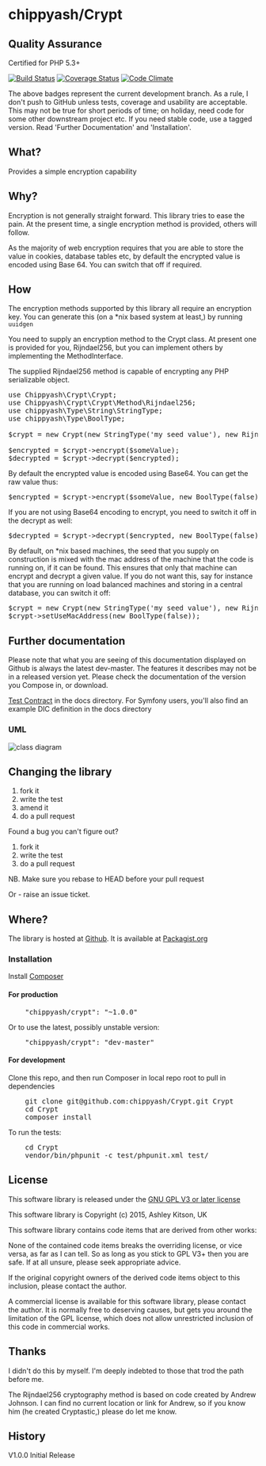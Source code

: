 # chippyash/Crypt

## Quality Assurance

Certified for PHP 5.3+

[![Build Status](https://travis-ci.org/chippyash/Monad.svg?branch=master)](https://travis-ci.org/chippyash/Monad)
[![Coverage Status](https://coveralls.io/repos/chippyash/Monad/badge.svg?branch=master)](https://coveralls.io/r/chippyash/Monad?branch=master)
[![Code Climate](https://codeclimate.com/github/chippyash/Monad/badges/gpa.svg)](https://codeclimate.com/github/chippyash/Monad)

The above badges represent the current development branch.  As a rule, I don't push
 to GitHub unless tests, coverage and usability are acceptable.  This may not be
 true for short periods of time; on holiday, need code for some other downstream
 project etc.  If you need stable code, use a tagged version. Read 'Further Documentation'
 and 'Installation'.
 
## What?

Provides a simple encryption capability

## Why?

Encryption is not generally straight forward.  This library tries to ease the pain.
At the present time, a single encryption method is provided, others will follow.

As the majority of web encryption requires that you are able to store the value in
cookies, database tables etc, by default the encrypted value is encoded using Base 64.
You can switch that off if required.

## How

The encryption methods supported by this library all require an encryption key.  You can
generate this (on a \*nix based system at least,) by running `uuidgen`

You need to supply an encryption method to the Crypt class.  At present one is provided
for you, Rijndael256, but you can implement others by implementing the MethodInterface.

The supplied Rijndael256 method is capable of encrypting any PHP serializable object.

<pre>
use Chippyash\Crypt\Crypt;
use Chippyash\Crypt\Crypt\Method\Rijndael256;
use chippyash\Type\String\StringType;
use chippyash\Type\BoolType;

$crypt = new Crypt(new StringType('my seed value'), new Rijndael256());
 
$encrypted = $crypt->encrypt($someValue);
$decrypted = $crypt->decrypt($encrypted);
</pre>

By default the encrypted value is encoded using Base64.  You can get the raw value thus:

<pre>
$encrypted = $crypt->encrypt($someValue, new BoolType(false));
</pre>

If you are not using Base64 encoding to encrypt, you need to switch it off in the decrypt as well:

<pre>
$decrypted = $crypt->decrypt($encrypted, new BoolType(false));
</pre>

By default, on \*nix based machines, the seed that you supply on construction is mixed
with the mac address of the machine that the code is running on, if it can be found.  This ensures that only
that machine can encrypt and decrypt a given value.  If you do not want this, say for instance
that you are running on load balanced machines and storing in a central database, you can
switch it off:

<pre>
$crypt = new Crypt(new StringType('my seed value'), new Rijndael256());
$crypt->setUseMacAddress(new BoolType(false));
</pre>
 

## Further documentation

Please note that what you are seeing of this documentation displayed on Github is
always the latest dev-master. The features it describes may not be in a released version
 yet. Please check the documentation of the version you Compose in, or download.

[Test Contract](https://github.com/chippyash/Crypt/blob/master/docs/Test-Contract.md) in the docs directory.
For Symfony users, you'll also find an example DIC definition in the docs directory

### UML

![class diagram](https://github.com/chippyash/Crypt/blob/master/docs/crypt-classes.png)

## Changing the library

1.  fork it
2.  write the test
3.  amend it
4.  do a pull request

Found a bug you can't figure out?

1.  fork it
2.  write the test
3.  do a pull request

NB. Make sure you rebase to HEAD before your pull request

Or - raise an issue ticket.

## Where?

The library is hosted at [Github](https://github.com/chippyash/Crypt). It is
available at [Packagist.org](https://packagist.org/packages/chippyash/crypt)

### Installation

Install [Composer](https://getcomposer.org/)

#### For production

<pre>
    "chippyash/crypt": "~1.0.0"
</pre>

Or to use the latest, possibly unstable version:

<pre>
    "chippyash/crypt": "dev-master"
</pre>


#### For development

Clone this repo, and then run Composer in local repo root to pull in dependencies

<pre>
    git clone git@github.com:chippyash/Crypt.git Crypt
    cd Crypt
    composer install
</pre>

To run the tests:

<pre>
    cd Crypt
    vendor/bin/phpunit -c test/phpunit.xml test/
</pre>


## License

This software library is released under the [GNU GPL V3 or later license](http://www.gnu.org/copyleft/gpl.html)

This software library is Copyright (c) 2015, Ashley Kitson, UK

This software library contains code items that are derived from other works: 

None of the contained code items breaks the overriding license, or vice versa,  as far as I can tell. 
So as long as you stick to GPL V3+ then you are safe. If at all unsure, please seek appropriate advice.

If the original copyright owners of the derived code items object to this inclusion, please contact the author.

A commercial license is available for this software library, please contact the author. 
It is normally free to deserving causes, but gets you around the limitation of the GPL
license, which does not allow unrestricted inclusion of this code in commercial works.

## Thanks

I didn't do this by myself. I'm deeply indebted to those that trod the path before me.
 
The Rijndael256 cryptography method is based on code created by Andrew Johnson. I can find
no current location or link for Andrew, so if you know him (he created Cryptastic,) please
do let me know.

## History

V1.0.0 Initial Release

